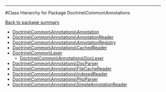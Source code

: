 - - -

#Class Hierarchy for Package Doctrine\Common\Annotations

<div><a href='https://github.com/JeyDotC/Hirudo-docs/tree/master/doctrine/common/annotations'>Back to package summary</a></div>

<ul>
<li><a href="https://github.com/JeyDotC/Hirudo-docs/blob/master/doctrine/common/annotations/Annotation.md">Doctrine\Common\Annotations\Annotation</a></li>
<li><a href="https://github.com/JeyDotC/Hirudo-docs/blob/master/doctrine/common/annotations/AnnotationReader.md">Doctrine\Common\Annotations\AnnotationReader</a></li>
<li><a href="https://github.com/JeyDotC/Hirudo-docs/blob/master/doctrine/common/annotations/AnnotationRegistry.md">Doctrine\Common\Annotations\AnnotationRegistry</a></li>
<li><a href="https://github.com/JeyDotC/Hirudo-docs/blob/master/doctrine/common/annotations/CachedReader.md">Doctrine\Common\Annotations\CachedReader</a></li>
<li><a href="https://github.com/JeyDotC/Hirudo-docs/blob/master/doctrine/common/Lexer.md">Doctrine\Common\Lexer</a><ul>
<li><a href="https://github.com/JeyDotC/Hirudo-docs/blob/master/doctrine/common/annotations/DocLexer.md">Doctrine\Common\Annotations\DocLexer</a></li>
</ul>
</li>
<li><a href="https://github.com/JeyDotC/Hirudo-docs/blob/master/doctrine/common/annotations/DocParser.md">Doctrine\Common\Annotations\DocParser</a></li>
<li><a href="https://github.com/JeyDotC/Hirudo-docs/blob/master/doctrine/common/annotations/FileCacheReader.md">Doctrine\Common\Annotations\FileCacheReader</a></li>
<li><a href="https://github.com/JeyDotC/Hirudo-docs/blob/master/doctrine/common/annotations/IndexedReader.md">Doctrine\Common\Annotations\IndexedReader</a></li>
<li><a href="https://github.com/JeyDotC/Hirudo-docs/blob/master/doctrine/common/annotations/PhpParser.md">Doctrine\Common\Annotations\PhpParser</a></li>
<li><a href="https://github.com/JeyDotC/Hirudo-docs/blob/master/doctrine/common/annotations/SimpleAnnotationReader.md">Doctrine\Common\Annotations\SimpleAnnotationReader</a></li>
</ul>
